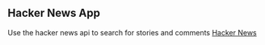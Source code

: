 ## Hacker News App

Use the hacker news api to search for stories and comments
[Hacker News](https://hacker-news-by-lancer.netlify.com/ 'Hacker News webpage')
